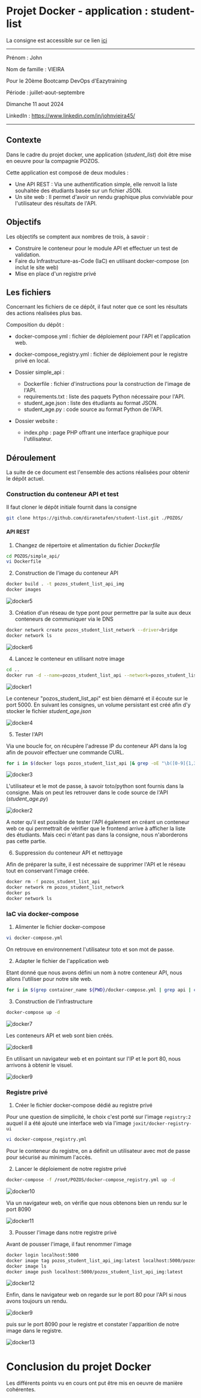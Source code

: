 # Projet Docker - application : student-list

La consigne est accessible sur ce lien [ici](https://github.com/diranetafen/student-list.git "ici")

------------

Prénom : John

Nom de famille : VIEIRA

Pour le 20ème Bootcamp DevOps d'Eazytraining

Période : juillet-aout-septembre

Dimanche 11 aout 2024

LinkedIn : https://www.linkedin.com/in/johnvieira45/


------------

## Contexte

Dans le cadre du projet docker, une application (*student_list*) doit être mise en oeuvre pour la compagnie POZOS.

Cette application est composé de deux modules :

- Une API REST : Via une authentification simple, elle renvoit la liste souhaitée des étudiants basée sur un fichier JSON.
- Un site web : Il permet d'avoir un rendu graphique plus conviviable pour l'utilisateur des résultats de l'API.


## Objectifs

Les objectifs se comptent aux nombres de trois, à savoir :

- Construire le conteneur pour le module API et effectuer un test de validation.
- Faire du Infrastructure-as-Code (IaC) en utilisant docker-compose (on inclut le site web)
- Mise en place d'un registre privé

## Les fichiers

Concernant les fichiers de ce dépôt, il faut noter que ce sont les résultats des actions réalisées plus bas.

Composition du dépôt :

- docker-compose.yml          : fichier de déploiement pour l'API et l'application web.

- docker-compose_registry.yml : fichier de déploiement pour le registre privé en local.

- Dossier simple_api :

    - Dockerfile              : fichier d'instructions pour la construction de l'image de l'API.
    - requirements.txt        : liste des paquets Python nécessaire pour l'API.
    - student_age.json        : liste des étudiants au format JSON.
    - student_age.py          : code source au format Python de l'API.

- Dossier website :
    - index.php               : page PHP offrant une interface graphique pour l'utilisateur.

## Déroulement

La suite de ce document est l'ensemble des actions réalisées pour obtenir le dépôt actuel.

### Construction du conteneur API et test

Il faut cloner le dépôt initiale fournit dans la consigne

```bash
git clone https://github.com/diranetafen/student-list.git ./POZOS/
```

#### API REST

1) Changez de répertoire et alimentation du fichier *Dockerfile*

```bash
cd POZOS/simple_api/
vi Dockerfile
```







2) Construction de l'image du conteneur API

```bash
docker build . -t pozos_student_list_api_img
docker images
```
![docker5](https://github.com/user-attachments/assets/4cede5be-660b-4c91-a1b7-fcf707be1895)

3) Création d'un réseau de type pont pour permettre par la suite aux deux conteneurs de communiquer via le DNS

```bash
docker network create pozos_student_list_network --driver=bridge
docker network ls
```

![docker6](https://github.com/user-attachments/assets/7ef416ac-f7fa-4984-9f90-d09467295c03)


4) Lancez le conteneur en utilisant notre image


```bash
cd ..
docker run -d --name=pozos_student_list_api --network=pozos_student_list_network pozos_student_list_api_img
```

![docker1](https://github.com/user-attachments/assets/5d8beca6-09e7-488b-9080-1f5fb2d84ddb)


Le conteneur "pozos_student_list_api" est bien démarré et il écoute sur le port 5000.
En suivant les consignes, un volume persistant est créé afin d'y stocker le fichier *student_age.json*


![docker4](https://github.com/user-attachments/assets/0d2cdeea-e6a0-48b5-9a4b-1015a3e9e87a)



5) Tester l'API

Via une boucle for, on récupère l'adresse IP du conteneur API dans la log afin de pouvoir effectuer une commande CURL.

```bash
for i in $(docker logs pozos_student_list_api |& grep -oE "\b([0-9]{1,3}\.){3}[0-9]{1,3}:5000\b" |& uniq); do curl -u toto:python -X GET http://$i/pozos/api/v1.0/get_student_ages; done
```

![docker3](https://github.com/user-attachments/assets/5363153b-f3e7-42f1-887c-a1d17c30babc)


L'utilisateur et le mot de passe, à savoir toto/python sont fournis dans la consigne. Mais on peut les retrouver dans le code source de l'API (*student_age.py*)


![docker2](https://github.com/user-attachments/assets/d5282497-2ee6-4dcf-b691-7399197bc459)



A noter qu'il est possible de tester l'API également en créant un conteneur web ce qui permettrait de vérifier que le frontend arrive à afficher la liste des étudiants. Mais ceci n'étant pas dans la consigne, nous n'aborderons pas cette partie.


6) Suppression du conteneur API et nettoyage

Afin de préparer la suite, il est nécessaire de supprimer l'API et le réseau tout en conservant l'image créée.


```bash
docker rm -f pozos_student_list_api
docker network rm pozos_student_list_network
docker ps
docker network ls
```




### IaC via docker-compose

1) Alimenter le fichier docker-compose

```bash
vi docker-compose.yml
```

On retrouve en environnement l'utilisateur toto et son mot de passe.


2) Adapter le fichier de l'application web

Etant donné que nous avons défini un nom à notre conteneur API, nous allons l'utiliser pour notre site web.

```bash
for i in $(grep container_name ${PWD}/docker-compose.yml | grep api | cut -d: -f2); do sed -i "s/<api_ip_or_name:port>/$i:5000/g" ${PWD}/website/index.php ; done
```

3) Construction de l'infrastructure


```bash
docker-compose up -d
```
![docker7](https://github.com/user-attachments/assets/08921e4b-00ff-4f06-8b6a-f9152338444d)

Les conteneurs API et web sont bien créés.


![docker8](https://github.com/user-attachments/assets/d71d60fd-7e86-4604-9b16-e57f1daa15a3)




En utilisant un navigateur web et en pointant sur l'IP et le port 80, nous arrivons à obtenir le visuel.


![docker9](https://github.com/user-attachments/assets/8c741e86-f01f-4b43-b032-dd4bc620074d)


### Registre privé


1) Créer le fichier docker-compose dédié au registre privé

Pour une question de simplicité, le choix c'est porté sur l'image `registry:2` auquel il a été ajouté une interface web via l'image `joxit/docker-registry-ui`

```bash
vi docker-compose_registry.yml
```

Pour le conteneur du registre, on a définit un utilisateur avec mot de passe pour sécurisé au minimum l'accès.



2) Lancer le déploiement de notre registre privé

```bash
docker-compose -f /root/POZOS/docker-compose_registry.yml up -d
```
![docker10](https://github.com/user-attachments/assets/e5341009-43df-444f-8463-80943ad795cc)

Via un navigateur web, on vérifie que nous obtenons bien un rendu sur le port 8090

![docker11](https://github.com/user-attachments/assets/592893bb-03b4-45ce-8abf-93f049a1df9c)


3) Pousser l'image dans notre registre privé

Avant de pousser l'image, il faut renommer l'image

```bash
docker login localhost:5000
docker image tag pozos_student_list_api_img:latest localhost:5000/pozos_student_list_api_img:latest
docker image ls
docker image push localhost:5000/pozos_student_list_api_img:latest
```

![docker12](https://github.com/user-attachments/assets/fd31c04e-f94d-4178-a199-d52f1f71c1eb)


Enfin, dans le navigateur web on regarde sur le port 80 pour l'API si nous avons toujours un rendu.


![docker9](https://github.com/user-attachments/assets/fbd8e3d3-ea3d-4065-aa10-4fd1d4d4c6a1)


puis sur le port 8090 pour le registre et constater l'apparition de notre image dans le registre.

![docker13](https://github.com/user-attachments/assets/895cd479-6e8d-4da0-baee-bacb59caab93)

# Conclusion du projet Docker

Les différents points vu en cours ont put être mis en oeuvre de manière cohérentes.
